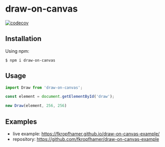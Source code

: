 # draw-on-canvas
[![codecov](https://codecov.io/gh/fkropfhamer/draw-on-canvas/branch/master/graph/badge.svg)](https://codecov.io/gh/fkropfhamer/draw-on-canvas)

## Installation
Using npm:
```shell
$ npm i draw-on-canvas
```

## Usage

```js
import Draw from 'draw-on-canvas';

const element = document.getElementById('draw');

new Draw(element, 256, 256)
```

## Examples
- live example: https://fkropfhamer.github.io/draw-on-canvas-example/
- repository: https://github.com/fkropfhamer/draw-on-canvas-example
